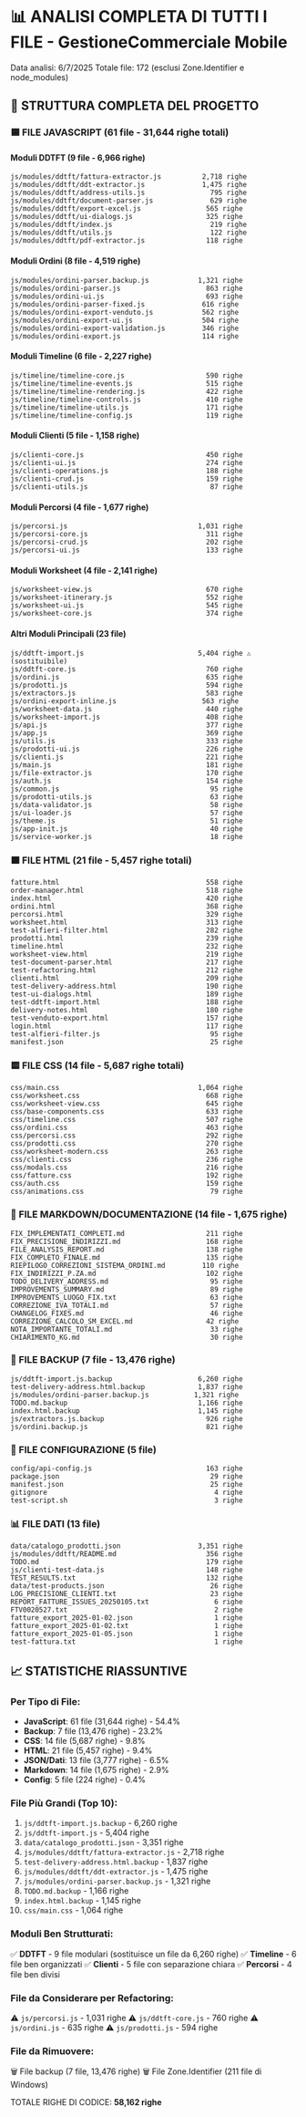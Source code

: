 # 📊 ANALISI COMPLETA DI TUTTI I FILE - GestioneCommerciale Mobile

Data analisi: 6/7/2025
Totale file: 172 (esclusi Zone.Identifier e node_modules)

## 📁 STRUTTURA COMPLETA DEL PROGETTO

### 🟦 FILE JAVASCRIPT (61 file - 31,644 righe totali)

#### Moduli DDTFT (9 file - 6,966 righe)
```
js/modules/ddtft/fattura-extractor.js          2,718 righe
js/modules/ddtft/ddt-extractor.js              1,475 righe
js/modules/ddtft/address-utils.js                795 righe
js/modules/ddtft/document-parser.js              629 righe
js/modules/ddtft/export-excel.js                565 righe
js/modules/ddtft/ui-dialogs.js                  325 righe
js/modules/ddtft/index.js                        219 righe
js/modules/ddtft/utils.js                        122 righe
js/modules/ddtft/pdf-extractor.js               118 righe
```

#### Moduli Ordini (8 file - 4,519 righe)
```
js/modules/ordini-parser.backup.js            1,321 righe
js/modules/ordini-parser.js                     863 righe
js/modules/ordini-ui.js                         693 righe
js/modules/ordini-parser-fixed.js              616 righe
js/modules/ordini-export-venduto.js            562 righe
js/modules/ordini-export-ui.js                 504 righe
js/modules/ordini-export-validation.js         346 righe
js/modules/ordini-export.js                    114 righe
```

#### Moduli Timeline (6 file - 2,227 righe)
```
js/timeline/timeline-core.js                    590 righe
js/timeline/timeline-events.js                  515 righe
js/timeline/timeline-rendering.js               422 righe
js/timeline/timeline-controls.js                410 righe
js/timeline/timeline-utils.js                   171 righe
js/timeline/timeline-config.js                  119 righe
```

#### Moduli Clienti (5 file - 1,158 righe)
```
js/clienti-core.js                              450 righe
js/clienti-ui.js                                274 righe
js/clienti-operations.js                        188 righe
js/clienti-crud.js                              159 righe
js/clienti-utils.js                              87 righe
```

#### Moduli Percorsi (4 file - 1,677 righe)
```
js/percorsi.js                                1,031 righe
js/percorsi-core.js                             311 righe
js/percorsi-crud.js                             202 righe
js/percorsi-ui.js                               133 righe
```

#### Moduli Worksheet (4 file - 2,141 righe)
```
js/worksheet-view.js                            670 righe
js/worksheet-itinerary.js                       552 righe
js/worksheet-ui.js                              545 righe
js/worksheet-core.js                            374 righe
```

#### Altri Moduli Principali (23 file)
```
js/ddtft-import.js                            5,404 righe ⚠️ (sostituibile)
js/ddtft-core.js                                760 righe
js/ordini.js                                    635 righe
js/prodotti.js                                  594 righe
js/extractors.js                                583 righe
js/ordini-export-inline.js                     563 righe
js/worksheet-data.js                            440 righe
js/worksheet-import.js                          408 righe
js/api.js                                       377 righe
js/app.js                                       369 righe
js/utils.js                                     333 righe
js/prodotti-ui.js                               226 righe
js/clienti.js                                   221 righe
js/main.js                                      181 righe
js/file-extractor.js                            170 righe
js/auth.js                                      154 righe
js/common.js                                     95 righe
js/prodotti-utils.js                             63 righe
js/data-validator.js                             58 righe
js/ui-loader.js                                  57 righe
js/theme.js                                      51 righe
js/app-init.js                                   40 righe
js/service-worker.js                             18 righe
```

### 🟧 FILE HTML (21 file - 5,457 righe totali)
```
fatture.html                                    558 righe
order-manager.html                              518 righe
index.html                                      420 righe
ordini.html                                     368 righe
percorsi.html                                   329 righe
worksheet.html                                  313 righe
test-alfieri-filter.html                        282 righe
prodotti.html                                   239 righe
timeline.html                                   232 righe
worksheet-view.html                             219 righe
test-document-parser.html                       217 righe
test-refactoring.html                           212 righe
clienti.html                                    209 righe
test-delivery-address.html                      190 righe
test-ui-dialogs.html                            189 righe
test-ddtft-import.html                          188 righe
delivery-notes.html                             180 righe
test-venduto-export.html                        157 righe
login.html                                      117 righe
test-alfieri-filter.js                           95 righe
manifest.json                                    25 righe
```

### 🟨 FILE CSS (14 file - 5,687 righe totali)
```
css/main.css                                  1,064 righe
css/worksheet.css                               668 righe
css/worksheet-view.css                          645 righe
css/base-components.css                         633 righe
css/timeline.css                                507 righe
css/ordini.css                                  463 righe
css/percorsi.css                                292 righe
css/prodotti.css                                270 righe
css/worksheet-modern.css                        263 righe
css/clienti.css                                 236 righe
css/modals.css                                  216 righe
css/fatture.css                                 192 righe
css/auth.css                                    159 righe
css/animations.css                               79 righe
```

### 📝 FILE MARKDOWN/DOCUMENTAZIONE (14 file - 1,675 righe)
```
FIX_IMPLEMENTATI_COMPLETI.md                    211 righe
FIX_PRECISIONE_INDIRIZZI.md                     168 righe
FILE_ANALYSIS_REPORT.md                         138 righe
FIX_COMPLETO_FINALE.md                          135 righe
RIEPILOGO_CORREZIONI_SISTEMA_ORDINI.md         110 righe
FIX_INDIRIZZI_P.ZA.md                           102 righe
TODO_DELIVERY_ADDRESS.md                         95 righe
IMPROVEMENTS_SUMMARY.md                          89 righe
IMPROVEMENTS_LUOGO_FIX.txt                       63 righe
CORREZIONE_IVA_TOTALI.md                         57 righe
CHANGELOG_FIXES.md                               46 righe
CORREZIONE_CALCOLO_SM_EXCEL.md                  42 righe
NOTA_IMPORTANTE_TOTALI.md                        33 righe
CHIARIMENTO_KG.md                                30 righe
```

### 💾 FILE BACKUP (7 file - 13,476 righe)
```
js/ddtft-import.js.backup                     6,260 righe
test-delivery-address.html.backup             1,837 righe
js/modules/ordini-parser.backup.js           1,321 righe
TODO.md.backup                                1,166 righe
index.html.backup                             1,145 righe
js/extractors.js.backup                         926 righe
js/ordini.backup.js                             821 righe
```

### 🔧 FILE CONFIGURAZIONE (5 file)
```
config/api-config.js                            163 righe
package.json                                     29 righe
manifest.json                                    25 righe
gitignore                                         4 righe
test-script.sh                                    3 righe
```

### 📊 FILE DATI (13 file)
```
data/catalogo_prodotti.json                   3,351 righe
js/modules/ddtft/README.md                      356 righe
TODO.md                                         179 righe
js/clienti-test-data.js                         148 righe
TEST_RESULTS.txt                                132 righe
data/test-products.json                          26 righe
LOG_PRECISIONE_CLIENTI.txt                       23 righe
REPORT_FATTURE_ISSUES_20250105.txt                6 righe
FTV0020527.txt                                    2 righe
fatture_export_2025-01-02.json                    1 righe
fatture_export_2025-01-02.txt                     1 righe
fatture_export_2025-01-05.json                    1 righe
test-fattura.txt                                  1 righe
```

## 📈 STATISTICHE RIASSUNTIVE

### Per Tipo di File:
- **JavaScript**: 61 file (31,644 righe) - 54.4%
- **Backup**: 7 file (13,476 righe) - 23.2%
- **CSS**: 14 file (5,687 righe) - 9.8%
- **HTML**: 21 file (5,457 righe) - 9.4%
- **JSON/Dati**: 13 file (3,777 righe) - 6.5%
- **Markdown**: 14 file (1,675 righe) - 2.9%
- **Config**: 5 file (224 righe) - 0.4%

### File Più Grandi (Top 10):
1. `js/ddtft-import.js.backup` - 6,260 righe
2. `js/ddtft-import.js` - 5,404 righe
3. `data/catalogo_prodotti.json` - 3,351 righe
4. `js/modules/ddtft/fattura-extractor.js` - 2,718 righe
5. `test-delivery-address.html.backup` - 1,837 righe
6. `js/modules/ddtft/ddt-extractor.js` - 1,475 righe
7. `js/modules/ordini-parser.backup.js` - 1,321 righe
8. `TODO.md.backup` - 1,166 righe
9. `index.html.backup` - 1,145 righe
10. `css/main.css` - 1,064 righe

### Moduli Ben Strutturati:
✅ **DDTFT** - 9 file modulari (sostituisce un file da 6,260 righe)
✅ **Timeline** - 6 file ben organizzati
✅ **Clienti** - 5 file con separazione chiara
✅ **Percorsi** - 4 file ben divisi

### File da Considerare per Refactoring:
⚠️ `js/percorsi.js` - 1,031 righe
⚠️ `js/ddtft-core.js` - 760 righe
⚠️ `js/ordini.js` - 635 righe
⚠️ `js/prodotti.js` - 594 righe

### File da Rimuovere:
🗑️ File backup (7 file, 13,476 righe)
🗑️ File Zone.Identifier (211 file di Windows)

TOTALE RIGHE DI CODICE: **58,162 righe**